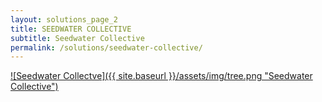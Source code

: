 ```yaml
---
layout: solutions_page_2
title: SEEDWATER COLLECTIVE
subtitle: Seedwater Collective
permalink: /solutions/seedwater-collective/
---
```


<a href="{{ site.baseurl }}"> ![Seedwater Collectve]({{ site.baseurl }}/assets/img/tree.png "Seedwater Collective")</a>